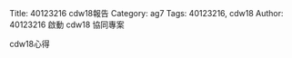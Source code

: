 Title: 40123216 cdw18報告
Category: ag7
Tags: 40123216, cdw18
Author: 40123216
啟動 cdw18 協同專案

<!-- PELICAN_END_SUMMARY -->

cdw18心得

